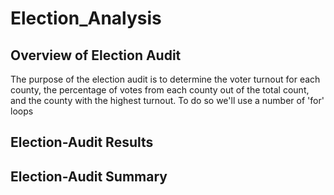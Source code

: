 # Election_Analysis
## Overview of Election Audit
The purpose of the election audit is to determine the voter turnout for each county, the percentage of votes from each county out of the total count, and the county with the highest turnout. To do so we'll use a number of 'for' loops
## Election-Audit Results
## Election-Audit Summary

